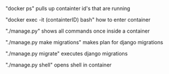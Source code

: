 "docker ps"
pulls up containter id's that are running

"docker exec -it (containterID) bash"
how to enter container

"./manage.py"
shows all commands once inside a container

"./manage.py make migrations"
makes plan for django migrations

"./manage.py migrate"
executes django migrations

"./manage.py shell"
opens shell in container
